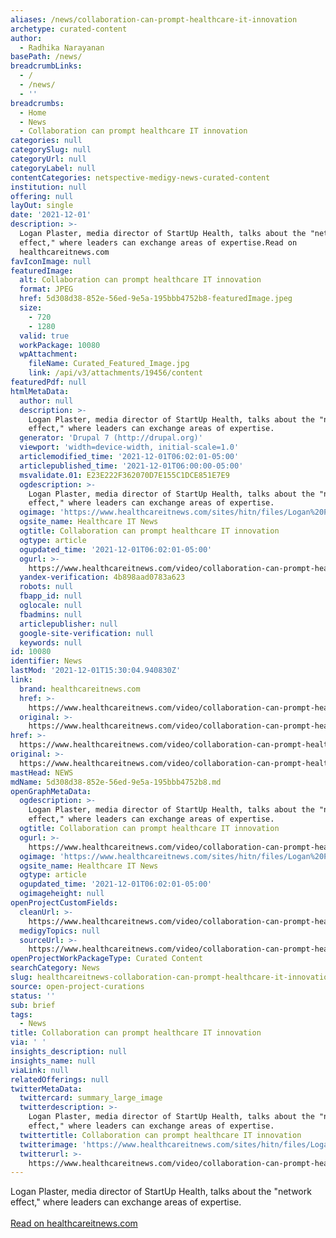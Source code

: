 ```yaml
---
aliases: /news/collaboration-can-prompt-healthcare-it-innovation
archetype: curated-content
author:
  - Radhika Narayanan
basePath: /news/
breadcrumbLinks:
  - /
  - /news/
  - ''
breadcrumbs:
  - Home
  - News
  - Collaboration can prompt healthcare IT innovation
categories: null
categorySlug: null
categoryUrl: null
categoryLabel: null
contentCategories: netspective-medigy-news-curated-content
institution: null
offering: null
layOut: single
date: '2021-12-01'
description: >-
  Logan Plaster, media director of StartUp Health, talks about the "network
  effect," where leaders can exchange areas of expertise.Read on
  healthcareitnews.com
favIconImage: null
featuredImage:
  alt: Collaboration can prompt healthcare IT innovation
  format: JPEG
  href: 5d308d38-852e-56ed-9e5a-195bbb4752b8-featuredImage.jpeg
  size:
    - 720
    - 1280
  valid: true
  workPackage: 10080
  wpAttachment:
    fileName: Curated_Featured_Image.jpg
    link: /api/v3/attachments/19456/content
featuredPdf: null
htmlMetaData:
  author: null
  description: >-
    Logan Plaster, media director of StartUp Health, talks about the "network
    effect," where leaders can exchange areas of expertise.
  generator: 'Drupal 7 (http://drupal.org)'
  viewport: 'width=device-width, initial-scale=1.0'
  articlemodified_time: '2021-12-01T06:02:01-05:00'
  articlepublished_time: '2021-12-01T06:00:00-05:00'
  msvalidate.01: E23E222F362070D7E155C1DCE851E7E9
  ogdescription: >-
    Logan Plaster, media director of StartUp Health, talks about the "network
    effect," where leaders can exchange areas of expertise.
  ogimage: 'https://www.healthcareitnews.com/sites/hitn/files/Logan%20Plaster.jpg'
  ogsite_name: Healthcare IT News
  ogtitle: Collaboration can prompt healthcare IT innovation
  ogtype: article
  ogupdated_time: '2021-12-01T06:02:01-05:00'
  ogurl: >-
    https://www.healthcareitnews.com/video/collaboration-can-prompt-healthcare-it-innovation
  yandex-verification: 4b898aad0783a623
  robots: null
  fbapp_id: null
  oglocale: null
  fbadmins: null
  articlepublisher: null
  google-site-verification: null
  keywords: null
id: 10080
identifier: News
lastMod: '2021-12-01T15:30:04.940830Z'
link:
  brand: healthcareitnews.com
  href: >-
    https://www.healthcareitnews.com/video/collaboration-can-prompt-healthcare-it-innovation
  original: >-
    https://www.healthcareitnews.com/video/collaboration-can-prompt-healthcare-it-innovation
href: >-
  https://www.healthcareitnews.com/video/collaboration-can-prompt-healthcare-it-innovation
original: >-
  https://www.healthcareitnews.com/video/collaboration-can-prompt-healthcare-it-innovation
mastHead: NEWS
mdName: 5d308d38-852e-56ed-9e5a-195bbb4752b8.md
openGraphMetaData:
  ogdescription: >-
    Logan Plaster, media director of StartUp Health, talks about the "network
    effect," where leaders can exchange areas of expertise.
  ogtitle: Collaboration can prompt healthcare IT innovation
  ogurl: >-
    https://www.healthcareitnews.com/video/collaboration-can-prompt-healthcare-it-innovation
  ogimage: 'https://www.healthcareitnews.com/sites/hitn/files/Logan%20Plaster.jpg'
  ogsite_name: Healthcare IT News
  ogtype: article
  ogupdated_time: '2021-12-01T06:02:01-05:00'
  ogimageheight: null
openProjectCustomFields:
  cleanUrl: >-
    https://www.healthcareitnews.com/video/collaboration-can-prompt-healthcare-it-innovation
  medigyTopics: null
  sourceUrl: >-
    https://www.healthcareitnews.com/video/collaboration-can-prompt-healthcare-it-innovation
openProjectWorkPackageType: Curated Content
searchCategory: News
slug: healthcareitnews-collaboration-can-prompt-healthcare-it-innovation
source: open-project-curations
status: ''
sub: brief
tags:
  - News
title: Collaboration can prompt healthcare IT innovation
via: ' '
insights_description: null
insights_name: null
viaLink: null
relatedOfferings: null
twitterMetaData:
  twittercard: summary_large_image
  twitterdescription: >-
    Logan Plaster, media director of StartUp Health, talks about the "network
    effect," where leaders can exchange areas of expertise.
  twittertitle: Collaboration can prompt healthcare IT innovation
  twitterimage: 'https://www.healthcareitnews.com/sites/hitn/files/Logan%20Plaster.jpg'
  twitterurl: >-
    https://www.healthcareitnews.com/video/collaboration-can-prompt-healthcare-it-innovation
---
```

<p>Logan Plaster, media director of StartUp Health, talks about the "network effect," where leaders can exchange areas of expertise.<br/><br/><a target="_blank" href=https://www.healthcareitnews.com/video/collaboration-can-prompt-healthcare-it-innovation>Read on healthcareitnews.com</a></p>